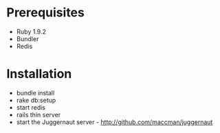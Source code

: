 # Prerequisites

* Ruby 1.9.2
* Bundler
* Redis

# Installation

* bundle install
* rake db:setup
* start redis
* rails thin server
* start the Juggernaut server - http://github.com/maccman/juggernaut